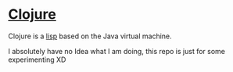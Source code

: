 # [Clojure](https://clojure.org/)

Clojure is a [lisp](https://en.wikipedia.org/wiki/Lisp_programming_language) based on the Java virtual machine.

I absolutely have no Idea what I am doing, this repo is just for some experimenting XD
